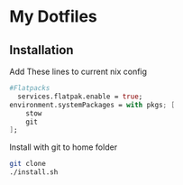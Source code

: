 [//]: <> (ctl+shift+V  is the open preview)
# My Dotfiles



## Installation

Add These lines to current nix config
```nix
#Flatpacks
  services.flatpak.enable = true;
environment.systemPackages = with pkgs; [
    stow
    git
];
```
Install with git to home folder

```bash
git clone
./install.sh
```